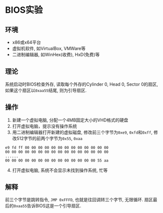 # BIOS实验

## 环境

- x86或x64平台
- 虚拟机软件, 如VirtualBox, VMWare等
- 二进制编辑器, 如WinHex(收费), HxD(免费)等

## 理论

系统启动时BIOS检查外存, 读取每个外存的Cylinder 0, Head 0, Sector 0的扇区, 如果这个扇区以`0xaa55`结尾, 则为引导扇区.

## 操作

1. 新建一个虚拟电脑, 分配一个4MB固定大小的VHD格式的硬盘
2. 打开虚拟电脑，提示没有操作系统
3. 用二进制编辑器打开新建的虚拟磁盘, 修改前三个字节为`0xe9`, `0xfd`和`0xff`, 修改512字节的前两个字节为`0x55`, `0xaa`

```
e9 fd ff 00 00 00 00 00 00 00 00 00 00 00 00 00
00 00 00 00 00 00 00 00 00 00 00 00 00 00 00 00
......
00 00 00 00 00 00 00 00 00 00 00 00 00 00 55 aa
```

4. 打开虚拟电脑, 系统不会显示未找到操作系统, 忙等

## 解释

前三个字节是跳转指令, `JMP 0xFFFD`, 也就是往回调转三个字节, 无限循环. 扇区最后的`0xaa55`告诉BIOS这是一个引导扇区.
